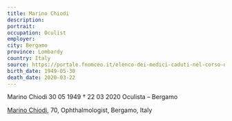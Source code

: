 ```yaml
---
title: Marino Chiodi
description: 
portrait: 
occupation: Oculist
employer: 
city: Bergamo
province: Lombardy
country: Italy 
source: https://portale.fnomceo.it/elenco-dei-medici-caduti-nel-corso-dellepidemia-di-covid-19/
birth_date: 1949-05-30
death_date: 2020-03-22
---
```


Marino Chiodi 30 05 1949 † 22 03 2020
Oculista – Bergamo

<a href="https://portale.fnomceo.it/elenco-dei-medici-caduti-nel-corso-dellepidemia-di-covid-19/">Marino Chiodi</a>, 70, Ophthalmologist, Bergamo, Italy
